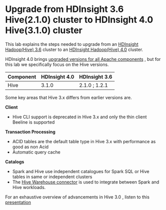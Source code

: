 #  Upgrade from HDInsight 3.6 Hive(2.1.0) cluster to HDInsight 4.0 Hive(3.1.0) cluster 

This lab explains the steps needed to upgrade from an [HDInsight Hadoop(Hive) 3.6](https://docs.microsoft.com/en-us/azure/hdinsight/hdinsight-release-notes-archive) cluster to an [HDInsight Hadoop(Hive) 4.0](https://docs.microsoft.com/en-us/azure/hdinsight/hdinsight-version-release) cluster.

HDInsight 4.0 brings [upgraded versions for all Apache components](https://docs.microsoft.com/en-us/azure/hdinsight/hdinsight-component-versioning) , but for this lab we specifically focus on the Hive versions. 

|Component| HDInsight 4.0 | HDInsight 3.6 |
|--|--|--|
|Hive| 3.1.0 |2.1.0 ; 1.2.1| 

Some key areas that Hive 3.x differs from earlier versions are.

 **Client** 

 - Hive CLI support is deprecated in Hive 3.x and only the thin client
   Beeline is supported

**Transaction Processing** 

 - ACID tables are the default table type in Hive 3.x with performance as good as non Acid
 - Automatic query cache

 **Catalogs** 

 - Spark and Hive use independent catalogues for Spark SQL or Hive tables in same or independent clusters
 - The [Hive Warehouse connector](https://docs.microsoft.com/en-us/azure/hdinsight/interactive-query/apache-hive-warehouse-connector) is used to integrate between Spark and Hive workloads. 
   

For an exhaustive overview of advancements in Hive 3.0 , listen to this [presentation](https://www.youtube.com/watch?v=exdDSckutm8) 

<!--stackedit_data:
eyJoaXN0b3J5IjpbOTUxMDU4MTE3LC0xMDQzNzI0MTE4LC0xMj
U3MjE1Mjk5LDE2NDU3NTc0NiwxMDEwNTY1MDc0LC0xODEyOTU3
OTU3LC03NzM1NDU1NDQsMTQwNDc1Nzc2OSwtMjA5NDkyMTgzMC
wtNzg5Mzk4NTQsLTE5OTM2MTIwMTksOTE4NjcwMTEyLC0xODY2
NTU2MDIwLC0xMDg1MTg2NzE2LC0yMzMwMTE4NiwtMTM4ODI4NT
E0M119
-->